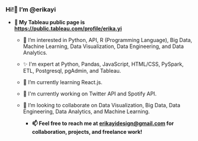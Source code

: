### Hi!👋 I’m @erikayi

- **📌 My Tableau public page is https://public.tableau.com/profile/erika.yi**

  - 👀 I’m interested in Python, API, R (Programming Language), Big Data, Machine Learning, Data Visualization, Data Engineering, and Data Analytics.
  - ✨ I'm expert at Python, Pandas, JavaScript, HTML/CSS, PySpark, ETL, Postgresql, pgAdmin, and Tableau.
  - 🌱 I’m currently learning React.js.
  - 📌 I'm currently working on Twitter API and Spotify API. 
  - 💞️ I’m looking to collaborate on Data Visualization, Big Data, Data Engineering, Data Analytics, and Machine Learning.

    - **📫 Feel free to reach me at erikayidesign@gmail.com for collaboration, projects, and freelance work!**


<!---
erikayi/erikayi is a ✨ special ✨ repository because its `README.md` (this file) appears on your GitHub profile.
You can click the Preview link to take a look at your changes.
--->
